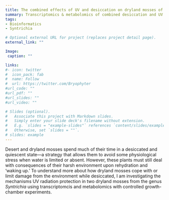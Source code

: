 ```yaml
---
title: The combined effects of UV and desiccation on dryland mosses of the genus 𝙎𝙮𝙣𝙩𝙧𝙞𝙘𝙝𝙞𝙖
summary: Transcriptomics & metabolomics of combined desiccation and UV stresses in two species
tags:
- Bioinformatics
- Syntrichia

# Optional external URL for project (replaces project detail page).
external_link: ""

Image:
 caption: ""

links:
#- icon: twitter
#  icon_pack: fab
#  name: Follow
#  url: https://twitter.com/Bryophyter
#url_code: ""
#url_pdf: ""
#url_slides: ""
#url_video: ""

# Slides (optional).
#   Associate this project with Markdown slides.
#   Simply enter your slide deck's filename without extension.
#   E.g. `slides = "example-slides"` references `content/slides/example-slides.md`.
#   Otherwise, set `slides = ""`.
# slides: example
---
```


Desert and dryland mosses spend much of their time in a desiccated and quiescent state—a strategy that allows them to avoid some physiological stress when water is limited or absent. However, these plants must still deal with consequences of their harsh environment upon rehydration and ‘waking up.’ To understand more about how dryland mosses cope with or limit damage from the environment while desiccated, I am investigating the mechanisms UV radiation protection in two dryland mosses from the genus *Syntrichia* using transcriptomcis and metabolomics with controlled growth-chamber experiments.
